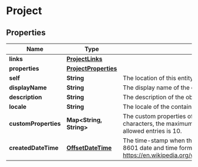 # Project

## Properties
Name | Type | Description | Notes
------------ | ------------- | ------------- | -------------
**links** | [**ProjectLinks**](ProjectLinks.md) |  |  [optional]
**properties** | [**ProjectProperties**](ProjectProperties.md) |  |  [optional]
**self** | **String** | The location of this entity. |  [optional]
**displayName** | **String** | The display name of the object. | 
**description** | **String** | The description of the object. |  [optional]
**locale** | **String** | The locale of the contained data. | 
**customProperties** | **Map&lt;String, String&gt;** | The custom properties of this entity. The maximum allowed key length is 64 characters, the maximum  allowed value length is 256 characters and the count of allowed entries is 10. |  [optional]
**createdDateTime** | [**OffsetDateTime**](OffsetDateTime.md) | The time-stamp when the object was created.  The time stamp is encoded as ISO 8601 date and time format  (\&quot;YYYY-MM-DDThh:mm:ssZ\&quot;, see https://en.wikipedia.org/wiki/ISO_8601#Combined_date_and_time_representations). |  [optional]
